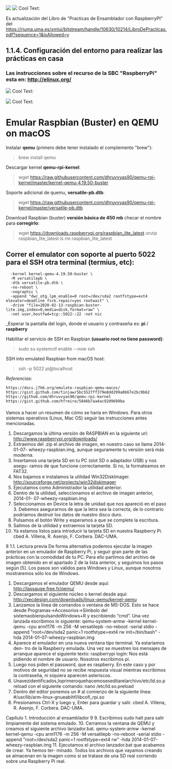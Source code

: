 ![](https://elinux.org/images/4/45/Rasp_turn_around.gif) 
![](https://images.cooltext.com/5382596.png) <a href="http://cooltext.com" target="_top"><img src="https://cooltext.com/images/ct_pixel.gif" width="80" height="15" alt="Cool Text: Logo and Graphics Generator" border="0" /></a>

Es actualización del Libro de "Practicas de Ensamblador con RaspberryPI" del https://riuma.uma.es/xmlui/bitstream/handle/10630/10214/LibroDePracticas.pdf?sequence=1&isAllowed=y

## 1.1.4. Configuración del entorno para realizar las prácticas en casa
### Las instrucciones sobre el recurso de la SBC "RaspberryPi" esta en: http://elinux.org/

![](https://images.cooltext.com/5382598.png)
<a href="http://cooltext.com" target="_top"><img src="https://cooltext.com/images/ct_pixel.gif" width="80" height="15" alt="Cool Text: Logo and Graphics Generator" border="0" /></a>


![](https://images.cooltext.com/5382600.png) <a href="http://cooltext.com" target="_top"><img src="https://cooltext.com/images/ct_pixel.gif" width="80" height="15" alt="Cool Text: Logo and Graphics Generator" border="0" /></a>

# Emular Raspbian (Buster) en QEMU on macOS

Instalar **qemu** (primero debe tener instalado el complemento "brew"):
> brew install qemu

Descargar kernel **qemu-rpi-kernel**:
> wget https://raw.githubusercontent.com/dhruvvyas90/qemu-rpi-kernel/master/kernel-qemu-4.19.50-buster

Soporte adicional de quemu,  **versatile-pb.dtb**:
> wget https://raw.githubusercontent.com/dhruvvyas90/qemu-rpi-kernel/master/versatile-pb.dtb

Download Raspbian (buster) __versión básica de 450 mb__ checar el nombre para **corregirlo**:
> wget https://downloads.raspberrypi.org/raspbian_lite_latest
> unzip raspbian_lite_latest
> ls
> rm raspbian_lite_latest
 
## Correr el emulator con soporte al puerto 5022 para el SSH otra terminal (termius, etc):
```qemu-system-arm -cpu arm1176 -m 256 \
  -kernel kernel-qemu-4.19.50-buster \
  -M versatilepb \
  -dtb versatile-pb.dtb \
  -no-reboot \
  -nographic \
  -append "dwc_otg.lpm_enable=0 root=/dev/sda2 rootfstype=ext4 elevator=deadline fsck.repair=yes rootwait" \
  -drive "file=2020-02-13-raspbian-buster-lite.img,index=0,media=disk,format=raw" \
  -net user,hostfwd=tcp::5022-:22 -net nic
```
_Esperar la pantalla del login, donde el usuario y contraseña es:  **pi** / **raspberry**

Habilitar el servicio  de SSH en Raspbian **(usuario root no tiene password)**:
> sudo su
> systemctl enable --now ssh

SSH into emulated Raspbian from macOS host:
> ssh -p 5022 pi@localhost

_Referencias:_
```
https://docs.j7k6.org/emulate-raspbian-qemu-macos/
https://gist.github.com/tinjaw/5bc5527ff379e8dd299a0b67e2bc9b62
https://github.com/dhruvvyas90/qemu-rpi-kernel
https://gist.github.com/hfreire/5846b7aa4ac9209699ba
```

####



Vamos a hacer un resumen de cómo se haría en Windows. Para otros sistemas operativos (Linux, Mac OS) seguir las instrucciones antes mencionadas.

1. Descargamos la última versión de RASPBIAN en la siguiente url:
http://www.raspberrypi.org/downloads/
2. Extraemos del .zip el archivo de imagen, en nuestro caso se llama 2014-01-07- wheezy-raspbian.img, aunque seguramente tu versión será más moderna.
3. Insertamos una tarjeta SD en tu PC (slot SD o adaptador USB) y nos asegu- ramos de que funcione correctamente. Si no, la formateamos en FAT32.
4. Nos bajamos e instalamos la utilidad Win32DiskImager.
http://sourceforge.net/projects/win32diskimager
5. Ejecutamos como Administrador la utilidad anterior.
6. Dentro de la utilidad, seleccionamos el archivo de imagen anterior, 2014-01- 07-wheezy-raspbian.img
7. Seleccionamos en Device la letra de unidad que nos apareció en el paso 3. Debemos asegurarnos de que la letra sea la correcta, de lo contrario podríamos destruir los datos de nuestro disco duro.
8. Pulsamos el botón Write y esperamos a que se complete la escritura.
9. Salimos de la utilidad y extraemos la tarjeta SD.
10. Ya estamos listos para introducir la tarjeta SD en nuestra Raspberry Pi.
cbed A. Villena, R. Asenjo, F. Corbera. DAC-UMA.
 
8 1.1. Lectura previa
 De forma alternativa podemos ejecutar la imagen anterior en un emulador de Raspberry Pi, y seguir gran parte de las prácticas con la comodidad de tu PC. Para ello partimos del archivo de imagen obtenido en el apartado 2 de la lista anterior, y seguimos los pasos según [5]. Los pasos son válidos para Windows y Linux, aunque nosotros mostraremos sólo los de Windows.
1. Descargamos el emulador QEMU desde aquí:
http://lassauge.free.fr/qemu/
2. Descargamos el siguiente núcleo o kernel desde aquí:
http://xecdesign.com/downloads/linux-qemu/kernel-qemu
3. Lanzamos la línea de comandos o ventana de MS-DOS. Esto se hace desde Programas->Accesorios->Símbolo del sistemaobienpulsandoWindows+R y escribiendo “cmd”. Una vez lanzada escribimos lo siguiente:
qemu-system-armw -kernel kernel-qemu -cpu arm1176
-m 256 -M versatilepb -no-reboot -serial stdio -append "root=/dev/sda2 panic=1 rootfstype=ext4 rw init=/bin/bash" -hda 2014-01-07-wheezy-raspbian.img
4. Aparece el emulador en una nueva ventana tipo terminal. Ya estaríamos den- tro de la Raspberry emulada. Una vez se muestren los mensajes de arranque aparece el siguiente texto:
raspberrypi login:
Nos está pidiendo el nombre de usuario. Nosotros escribimos pi.
5. Luego nos piden el password, que es raspberry. En este caso y por motivos de seguridad no se recibe respuesta visual mientras escribimos la contraseña, ni siquiera aparecen asteriscos.
6. Unavezidentificados,loprimeroquehacemoseseditarelarchivo/etc/ld.so.preload con el siguiente comando:
nano /etc/ld.so.preload
7. Dentro del editor ponemos un # al comienzo de la siguiente línea: #/usr/lib/arm-linux-gnueabihf/libcofi_rpi.so
8. Presionamos Ctrl-X y luego y, Enter para guardar y salir.
cbed A. Villena, R. Asenjo, F. Corbera. DAC-UMA.
         
Capítulo 1. Introducción al ensamblador 9
9. Escribimos sudo halt para salir limpiamente del sistema emulado.
10. Cerramos la ventana de QEMU y creamos el siguiente archivo lanzador.bat.
qemu-system-armw -kernel kernel-qemu -cpu arm1176
-m 256 -M versatilepb -no-reboot -serial stdio -append "root=/dev/sda2 panic=1 rootfstype=ext4 rw"
-hda 2014-01-07-wheezy-raspbian.img
11. Ejecutamos el archivo lanzador.bat que acabamos de crear. Ya hemos ter- minado. Todos los archivos que vayamos creando se almacenan en la imagen como si se tratase de una SD real corriendo sobre una Raspberry Pi real.
